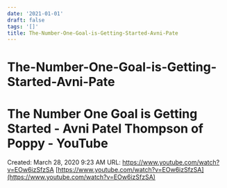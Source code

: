```yaml
---
date: '2021-01-01'
draft: false
tags: '[]'
title: The-Number-One-Goal-is-Getting-Started-Avni-Pate
---
```


# The-Number-One-Goal-is-Getting-Started-Avni-Pate

# The Number One Goal is Getting Started - Avni Patel Thompson of Poppy - YouTube
Created: March 28, 2020 9:23 AM
URL: https://www.youtube.com/watch?v=EOw6izSfzSA
[https://www.youtube.com/watch?v=EOw6izSfzSA](https://www.youtube.com/watch?v=EOw6izSfzSA)

